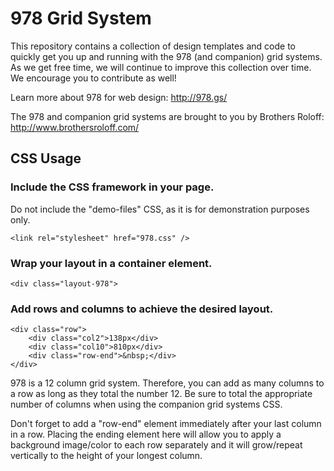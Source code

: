 978 Grid System
===============

This repository contains a collection of design templates and code to quickly get you up and running 
with the 978 (and companion) grid systems. As we get free time, we will continue to improve this 
collection over time. We encourage you to contribute as well!

Learn more about 978 for web design:
<http://978.gs/>

The 978 and companion grid systems are brought to you by Brothers Roloff:
<http://www.brothersroloff.com/>


CSS Usage
---------

### Include the CSS framework in your page. ###

Do not include the "demo-files" CSS, as it is for demonstration purposes only.

	<link rel="stylesheet" href="978.css" />


### Wrap your layout in a container element. ###

	<div class="layout-978">


### Add rows and columns to achieve the desired layout. ###

	<div class="row">
		<div class="col2">138px</div>
		<div class="col10">810px</div>
		<div class="row-end">&nbsp;</div>
	</div>

978 is a 12 column grid system. Therefore, you can add as many columns to a row as long as they 
total the number 12. Be sure to total the appropriate number of columns when using the companion 
grid systems CSS.

Don't forget to add a "row-end" element immediately after your last column in a row. Placing the 
ending element here will allow you to apply a background image/color to each row separately and it 
will grow/repeat vertically to the height of your longest column.
